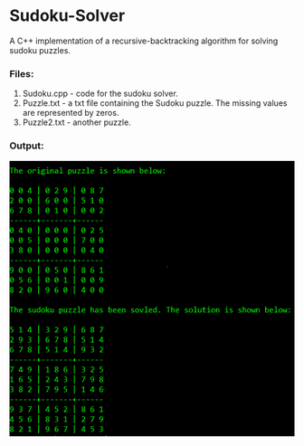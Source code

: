 # Sudoku-Solver

A C++ implementation of a recursive-backtracking algorithm for solving sudoku puzzles.

### Files:

1. Sudoku.cpp - code for the sudoku solver. 
2. Puzzle.txt - a txt file containing the Sudoku puzzle. The missing values are represented by zeros.
3. Puzzle2.txt - another puzzle.

### Output:

![Image of Sudoku](https://github.com/abheekvimal/Sudoku-Solver/blob/master/Image.PNG)
